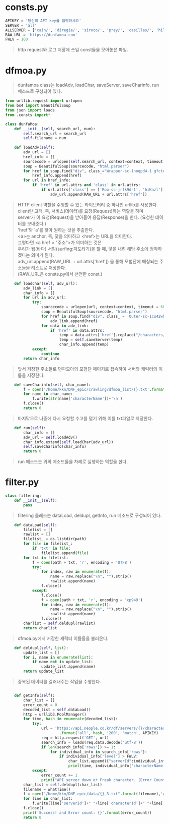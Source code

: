 # consts.py
```python
APIKEY = '당신의 API key를 입력하세요'
SERVER = 'all'
ALLSERVER = ['cain/', 'diregie/', 'siroco/', 'prey/', 'casillas/', 'hilder/', 'anton/', 'bakal/']
RAW_URL = 'https://dunfamoa.com'
FWLV = 100
```
>   
> http request와 로그 저장에 쓰일 const들을 모아놓은 파일.  
>   
# dfmoa.py
>   
> dunfamoa class는 loadAdv, loadChar, saveServer, saveCharinfo, run 메소드로 구성되어 있다.  
>     
```python
from urllib.request import urlopen
from bs4 import BeautifulSoup
from json import loads
from .consts import*

class dunfaMoa:
    def __init__(self, search_url, num):
        self.search_url = search_url
        self.filename = num
        
    def loadAdv(self):
        adv_url = []
        href_info = []
        sourcecode = urlopen(self.search_url, context=context, timeout = 600).read()
        soup = BeautifulSoup(sourcecode, "html.parser")
        for href in soup.find("div", class_="Wrapper-sc-1noqpd4-1 gfctoN").find_all("a"):
            href_info.append(href)
        for url in href_info:
            if 'href' in url.attrs and 'class' in url.attrs:
                if url.attrs['class'] == ['Row-sc-jrfk9d-1', 'hiKazl']:
                    adv_url.append(RAW_URL + url.attrs['href'])
```  
> HTTP client 역할을 수행할 수 있는 라이브러리 중 하나인 urllib를 사용한다.  
> client란 고객, 즉, 서비스(데이터)를 요청(Request)하는 역할을 하며  
> server가 이 요청(Request)을 받아들여 응답(Response)을 한다. (요청한 데이터를 보내준다.)  
> 'href'와 'a'를 찾아 원하는 것을 추출한다.  
> \<a\>는 anchor, 즉, 닻을 의미하고 \<href\>는 URL을 의미한다.  
> 그렇다면 \<a href = "주소"\>가 의미하는 것은  
> 우리가 웹(바다) 서핑(surfing:파도타기)을 할 때, 닻을 내려 해당 주소에 정박하겠다는 의미가 된다.  
> adv_url.append(RAW_URL + url.attrs['href']) 을 통해 모험단에 매칭되는 주소들을 리스트로 저장한다.  
> (RAW_URL은 consts.py에서 선언한 const.)  
>   
```python
    def loadChar(self, adv_url):
        adv_link = []
        char_info = []
        for url in adv_url:
            try:
                sourcecode = urlopen(url, context=context, timeout = 600).read()
                soup = BeautifulSoup(sourcecode, "html.parser")
                for href in soup.find("div", class_ = 'Outer-sc-1cu42wh-3 kCIUEG').find_all("a"):
                    adv_link.append(href)
                for data in adv_link:
                    if 'href' in data.attrs:
                        temp = data.attrs['href'].replace("/characters/", "")
                        temp = self.saveServer(temp)
                        char_info.append(temp)
            except:
                continue
        return char_info
```  
> 앞서 저장한 주소들로 던파모아의 모험단 페이지로 접속하여 서버와 캐릭터의 이름을 저장한다.  
>   
```python
    def saveCharinfo(self, char_name):
        f = open('/home/kkn/DNF_epic/crawling/dfmoa_list/{}.txt'.format(self.filename),'w')
        for name in char_name:
            f.write(str(name['characterName'])+'\n')
        f.close()
        return 0
```  
> 마지막으로 나중에 다시 요청할 수고를 덜기 위해 이를 txt파일로 저장한다.  
>    
```python
    def run(self):
        char_info = []
        adv_url = self.loadAdv()
        char_info.extend(self.loadChar(adv_url))
        self.saveCharinfo(char_info)
        return 0
```  
> run 메소드는 위의 메소드들을 차례로 실행하는 역할을 한다.  
>   
# filter.py
```python
class filtering:
    def __init__(self):
        pass
```  
>   
> filtering 클래스는 dataLoad, deldupl, getInfo, run 메소드로 구성되어 있다.
>   
```python
    def dataLoad(self):
        filelist = []
        rawlist = []
        filelist_ = os.listdir(path)
        for file in filelist_:
            if 'txt' in file:
                filelist.append(file)
        for txt in filelist:
            f = open(path + txt, 'r', encoding = 'UTF8')
            try:
                for index, raw in enumerate(f):
                    name = raw.replace("\n", "").strip()
                    rawlist.append(name)
                f.close()
            except:
                f.close()
                f = open(path + txt, 'r', encoding = 'cp949')
                for index, raw in enumerate(f):
                    name = raw.replace("\n", "").strip()
                    rawlist.append(name)
                f.close()
        charlist = self.deldupl(rawlist)
        return charlist
```  
>   
> dfmoa.py에서 저장한 캐릭터 이름들을 불러온다.  
>   
```python
    def deldupl(self, list):
        update_list = []
        for i, name in enumerate(list):
            if name not in update_list:
                update_list.append(name)
        return update_list
```  
>   
> 중복된 데이터를 걸러내주는 작업을 수행한다.  
>   

```python

    def getInfo(self):
        char_list = []
        error_count = 0
        decoded_list = self.dataLoad()
        http = urllib3.PoolManager()
        for time, hash in enumerate(decoded_list):
            try:
                url = 'https://api.neople.co.kr/df/servers/{}/characters?characterName={}&limit={}&wordType={}&apikey={}'\
                        .format('all', hash, '200', 'match', APIKEY)
                req = http.request('GET', url)
                search_info = loads(req.data.decode('utf-8'))
                if len(search_info['rows']) >= 1:
                    for individual_info in search_info['rows']:
                        if individual_info['level'] > FWLV:
                            char_list.append({"serverId":individual_info['serverId'], "characterId":individual_info['characterId'], "characterName":individual_info['characterName']})
                            print(time, individual_info['characterName'])
            except:
                error_count += 1
                print("API server down or Freak character. [Error Count : {}]".format(error_count))
        char_list = self.deldupl(char_list)
        filename = whatTime()
        f = open("/home/kkn/DNF_epic/data/{}_3.txt".format(filename),'w')
        for line in char_list:
            f.write(line['serverId']+" "+line['characterId']+" "+line['characterName']+'\n')
        f.close()
        print('Success! and Error count: {}'.format(error_count))
        return 0
```  
>   
